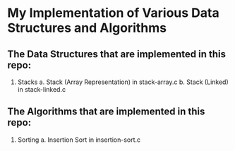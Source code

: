 # My Implementation of Various Data Structures and Algorithms
## The Data Structures that are implemented in this repo:
1. Stacks
    a. Stack (Array Representation) in stack-array.c
    b. Stack (Linked) in stack-linked.c
## The Algorithms that are implemented in this repo:
1. Sorting
    a. Insertion Sort in insertion-sort.c